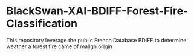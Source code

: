 # BlackSwan-XAI-BDIFF-Forest-Fire-Classification
This repository leverage the public French Database BDIFF to determine weather a forest fire came of malign origin
